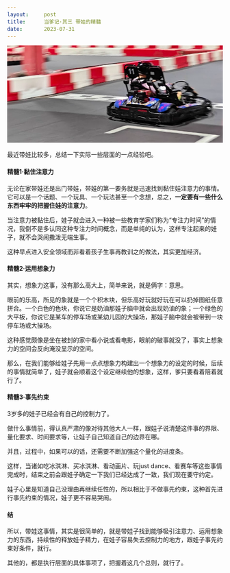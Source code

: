 ```yaml
---
layout:     post
title:      当爹记·其三 带娃的精髓
date:       2023-07-31
---
```

![FUCK](/images/202307/2307karting.png)

最近带娃比较多，总结一下实际一些层面的一点经验吧。

#### 精髓1·黏住注意力

无论在家带娃还是出门带娃，带娃的第一要务就是迅速找到黏住娃注意力的事情。它可以是一个话题、一个玩具、一个玩法甚至一个念想，总之，**一定要有一些什么东西牢牢的把握住娃的注意力**。

当注意力被黏住后，娃子就会进入一种被一些教育学家们称为“专注力时间”的情况，我倒不是多认同这种专注力时间概念，而是单纯的认为，这样专注起来的娃子，就不会哭闹撒泼无端生事。

这种早点进入安全领域而非看着孩子生事再教训之的做法，其实更加经济。

#### 精髓2·运用想象力

其实，想象力这事，没有那么高大上，简单来说，就是俩字：意思。

眼前的乐高，所见的象就是一个个积木块，但乐高好玩就好玩在可以扔掉图纸任意拼合。一个白色的色块，你说它是奶油那娃子脑中就会出现奶油的象；一个绿色的大平板，你说它是某车的停车场或某幼儿园的大操场，那娃子脑中就会被带到一块停车场或大操场。

这种感觉颇像是坐在被封的家中看小说或看电影，眼前的破事就没了，事实上想象力的空间会反向淹没显示的空间。

那么，在我们能够给娃子先用一点点想象力构建出一个想象力的设定的时候，后续的事情就简单了，娃子就会顺着这个设定继续他的想象，这样，爹只要看着陪着就行了。

#### 精髓3·事先约束

3岁多的娃子已经会有自己的控制力了。

做什么事情前，得认真严肃的像对待其他大人一样，跟娃子说清楚这件事的界限、量化要求、时间要求等，让娃子自己知道自己的边界在哪。

并且，过程中，如果可以的话，还需要不断加强这个量化的进度条。

这样，当诸如吃冰淇淋、买冰淇淋、看动画片、玩just dance、看赛车等这些事情完成时，结束之前会跟娃子确定一下我们已经达成了一致，我们现在要守约定。

娃子心里是知道自己没理由再继续任性的，所以相比于不做事先约束，这种首先进行事先约束的情况，娃子更不容易哭闹。


#### 结

所以，带娃这事情，其实是很简单的，就是带娃子找到能够吸引注意力、运用想象力的东西，持续性的释放娃子精力，在娃子容易失去控制力的地方，跟娃子事先约束好条件，就行。

其他的，都是执行层面的具体事项了，把握着这几个总则，就行了。
